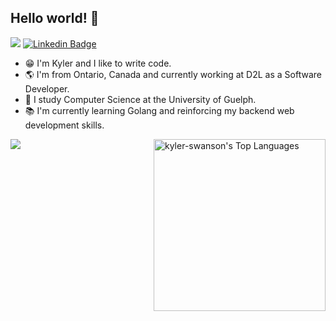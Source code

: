 ## Hello world! 👋

![](https://komarev.com/ghpvc/?username=kyler-swanson)
[![Linkedin Badge](https://img.shields.io/badge/-kyler--swanson-blue?style=flat-square&logo=Linkedin&logoColor=white&link=https://www.linkedin.com/in/kyler-swanson/)](https://www.linkedin.com/in/kyler-swanson/)

- 😁 I'm Kyler and I like to write code. 
- 🌎 I'm from Ontario, Canada and currently working at D2L as a Software Developer. 
- 🏫 I study Computer Science at the University of Guelph.
- 📚 I'm currently learning Golang and reinforcing my backend web development skills.

<img src="https://cheesits456-readme-stats.vercel.app/api/top-langs?username=kyler-swanson&layout=compact&card_width=275&theme=github_dark&langs_count=10&hide=c,meson,makefile,m4" alt="kyler-swanson's Top Languages" align="right" width="275">

![](https://github-profile-summary-cards.vercel.app/api/cards/profile-details?username=kyler-swanson)

<!--
**kyler-swanson/kyler-swanson** is a ✨ _special_ ✨ repository because its `README.md` (this file) appears on your GitHub profile.

Here are some ideas to get you started:

- 🔭 I’m currently working on ...
- 🌱 I’m currently learning ...
- 👯 I’m looking to collaborate on ...
- 🤔 I’m looking for help with ...
- 💬 Ask me about ...
- 📫 How to reach me: ...
- 😄 Pronouns: ...
- ⚡ Fun fact: ...
-->
